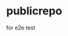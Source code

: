 # publicrepo
for e2e test


































































































































































































































































































































































































































































































































































































































































































































































































































































































































































































































































































































































































































































































































































































































































































































































































































































































































































































































































































































































































































































































































































































































































































































































































































































































































































































































































































































































































































































